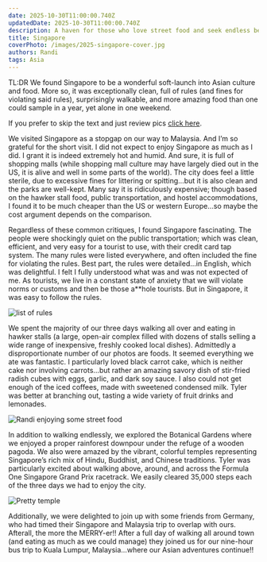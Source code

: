 ```yaml
---
date: 2025-10-30T11:00:00.740Z
updatedDate: 2025-10-30T11:00:00.740Z
description: A haven for those who love street food and seek endless beverage options. 
title: Singapore
coverPhoto: /images/2025-singapore-cover.jpg
authors: Randi
tags: Asia
---
```


TL:DR We found Singapore to be a wonderful soft-launch into Asian culture and food. More so, it was exceptionally clean, full of rules (and fines for violating said rules), surprisingly walkable, and more amazing food than one could sample in a year, yet alone in one weekend. 

If you prefer to skip the text and just review pics [click here](https://photos.app.goo.gl/7FckR468jJBcDqoh7). 

We visited Singapore as a stopgap on our way to Malaysia. And I’m so grateful for the short visit. I did not expect to enjoy Singapore as much as I did. I grant it is indeed extremely hot and humid. And sure, it is full of shopping malls (while shopping mall culture may have largely died out in the US, it is alive and well in some parts of the world). The city does feel a little sterile, due to excessive fines for littering or spitting…but it is also clean and the parks are well-kept. Many say it is ridiculously expensive; though based on the hawker stall food, public transportation, and hostel accommodations, I found it to be much cheaper than the US or western Europe…so maybe the cost argument depends on the comparison. 

Regardless of these common critiques, I found Singapore fascinating. The people were shockingly quiet on the public transportation; which was clean, efficient, and very easy for a tourist to use, with their credit card tap system. The many rules were listed everywhere, and often included the fine for violating the rules. Best part, the rules were detailed…in English, which was delightful. I felt I fully understood what was and was not expected of me. As tourists, we live in a constant state of anxiety that we will violate norms or customs and then be those a**hole tourists. But in Singapore, it was easy to follow the rules. 

![list of rules](/images/2025-singapore-01.jpg)

We spent the majority of our three days walking all over and eating in hawker stalls (a large, open-air complex filled with dozens of stalls selling a wide range of inexpensive, freshly cooked local dishes). Admittedly a disproportionate number of our photos are foods. It seemed everything we ate was fantastic. I particularly loved black carrot cake, which is neither cake nor involving carrots…but rather an amazing savory dish of stir-fried radish cubes with eggs, garlic, and dark soy sauce. I also could not get enough of the iced coffees, made with sweetened condensed milk. Tyler was better at branching out, tasting a wide variety of fruit drinks and lemonades. 

![Randi enjoying some street food](/images/2025-singapore-02.jpg)

In addition to walking endlessly, we explored the Botanical Gardens where we enjoyed a proper rainforest downpour under the refuge of a wooden pagoda. We also were amazed by the vibrant, colorful temples representing Singapore’s rich mix of Hindu, Buddhist, and Chinese traditions. Tyler was particularly excited about walking above, around, and across the Formula One Singapore Grand Prix racetrack. We easily cleared 35,000 steps each of the three days we had to enjoy the city.

![Pretty temple](/images/2025-singapore-03.jpg)

Additionally, we were delighted to join up with some friends from Germany, who had timed their Singapore and Malaysia trip to overlap with ours. Afterall, the more the MERRY-er!! After a full day of walking all around town (and eating as much as we could manage) they joined us for our nine-hour bus trip to Kuala Lumpur, Malaysia…where our Asian adventures continue!!  
